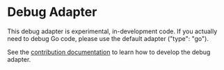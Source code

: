# Debug Adapter

This debug adapter is experimental, in-development code. If you
actually need to debug Go code, please use the default adapter ("type": "go").

See the [contribution documentation](../../docs/contributing.md) to learn how to develop the debug adapter.
